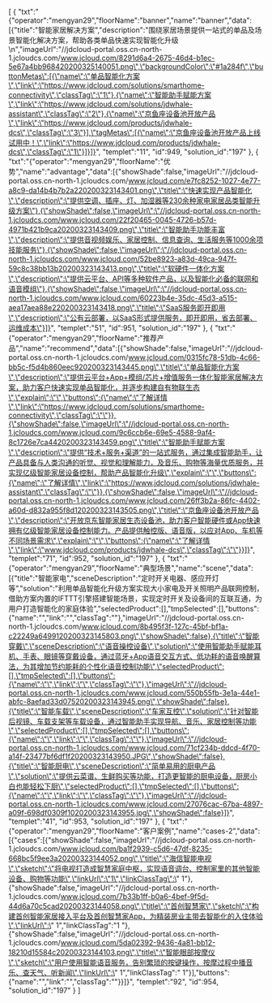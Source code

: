 [
	{
		"txt":"{\"operator\":\"mengyan29\",\"floorName\":\"banner\",\"name\":\"banner\",\"data\":[{\"title\":\"智能家居解决方案\",\"description\":\"围绕家居场景提供一站式的单品及场景智能化解决方案，帮助各类单品快速实现智能化升级\\n\",\"imageUrl\":\"//jdcloud-portal.oss.cn-north-1.jcloudcs.com/www.jcloud.com/8291d6a4-2675-46d4-b1ec-5e67a4bb968420200325140051.png\",\"backgroundColor\":\"#1a284f\",\"buttonMetas\":[{\"name\":\"单品智能化方案\",\"link\":\"https://www.jdcloud.com/solutions/smarthome-connectivity\",\"classTag\":\"1\"},{\"name\":\"智能助手赋能方案\",\"link\":\"https://www.jdcloud.com/solutions/jdwhale-assistant\",\"classTag\":\"2\"},{\"name\":\"京鱼座设备池开放产品\",\"link\":\"https://www.jdcloud.com/products/jdwhale-dcs\",\"classTag\":\"3\"}],\"tagMetas\":[{\"name\":\"京鱼座设备池开放产品上线试用中！\",\"link\":\"https://www.jdcloud.com/products/jdwhale-dcs\",\"classTag\":\"1\"}]}]}",
		"templet":"11",
		"id":949,
		"solution_id":"197"
	},
	{
		"txt":"{\"operator\":\"mengyan29\",\"floorName\":\"优势\",\"name\":\"advantage\",\"data\":[{\"showShade\":false,\"imageUrl\":\"//jdcloud-portal.oss.cn-north-1.jcloudcs.com/www.jcloud.com/e7fc8252-1027-4e77-a8c9-da14b4b7b2a220200323143401.png\",\"title\":\"快速实现产品智能化\",\"description\":\"提供空调、插座、灯、加湿器等230余种家电家居品类智能升级方案\"},{\"showShade\":false,\"imageUrl\":\"//jdcloud-portal.oss.cn-north-1.jcloudcs.com/www.jcloud.com/22f20465-0045-4726-b57d-4971b421b9ca20200323143409.png\",\"title\":\"智能助手功能丰富\",\"description\":\"提供音视频娱乐、家居控制、信息查询、生活服务等1000余项技能服务\"},{\"showShade\":false,\"imageUrl\":\"//jdcloud-portal.oss.cn-north-1.jcloudcs.com/www.jcloud.com/52be8923-a83d-49ca-947f-59c8c38bb13b20200323143413.png\",\"title\":\"软硬件一体化方案\",\"description\":\"提供云平台、API等多种软件产品，以及智能化必备的联网和语音模组\"},{\"showShade\":false,\"imageUrl\":\"//jdcloud-portal.oss.cn-north-1.jcloudcs.com/www.jcloud.com/60223b4e-35dc-45d3-a515-aea17aea88e220200323143418.png\",\"title\":\"SaaS服务即开即用\",\"description\":\"公有云部署，以SaaS形式提供服务，即开即用，省去部署、运维成本\"}]}",
		"templet":"51",
		"id":951,
		"solution_id":"197"
	},
	{
		"txt":"{\"operator\":\"mengyan29\",\"floorName\":\"推荐产品\",\"name\":\"recommend\",\"data\":[{\"showShade\":false,\"imageUrl\":\"//jdcloud-portal.oss.cn-north-1.jcloudcs.com/www.jcloud.com/0315fc78-51db-4c66-bb5c-f5d4b860eec920200323143445.png\",\"title\":\"单品智能化方案\",\"description\":\"提供云平台+App+模组/芯片+增值服务一体化智能家居解决方案，助力客户快速实现单品智能化，并逐步构建自有物联生态\",\"explain\":\"\",\"buttons\":{\"name\":\"了解详情\",\"link\":\"https://www.jdcloud.com/solutions/smarthome-connectivity\",\"classTag\":\"\"}},{\"showShade\":false,\"imageUrl\":\"//jdcloud-portal.oss.cn-north-1.jcloudcs.com/www.jcloud.com/9c6ccb6e-69e5-4588-9af4-8c1726e7ca4420200323143459.png\",\"title\":\"智能助手赋能方案\",\"description\":\"提供“技术+服务+渠道”的一站式服务，通过集成智能助手，让产品具备与人类沟通的听觉、视觉和理解能力，及音乐、购物等海量优质服务，并实现亿级智能家居设备控制，帮助产品智能化升级\",\"explain\":\"\",\"buttons\":{\"name\":\"了解详情\",\"link\":\"https://www.jdcloud.com/solutions/jdwhale-assistant\",\"classTag\":\"\"}},{\"showShade\":false,\"imageUrl\":\"//jdcloud-portal.oss.cn-north-1.jcloudcs.com/www.jcloud.com/26ff3b2a-86fc-4402-a60d-d832a955f8d120200323143505.png\",\"title\":\"京鱼座设备池开放产品\",\"description\":\"开放京东智能家居生态设备池，助力客户智能硬件或App快速拥有亿级智能家居设备控制能力。产品提供触控版、语音版，以应对App、车机等不同场景需求\",\"explain\":\"\",\"buttons\":{\"name\":\"了解详情\",\"link\":\"www.jdcloud.com/products/jdwhale-dcs\",\"classTag\":\"\"}}]}",
		"templet":"71",
		"id":952,
		"solution_id":"197"
	},
	{
		"txt":"{\"operator\":\"mengyan29\",\"floorName\":\"典型场景\",\"name\":\"scene\",\"data\":[{\"title\":\"智能家电\",\"sceneDescription\":\"定时开关电器、感应开灯等\",\"solution\":\"利用单品智能化升级方案实现大小家电及开关照明产品联网控制，借助方案内置的IFTTT引擎搭建智能场景，实现定时开关及设备间的互联互通，为用户打造智能化的家庭体验\",\"selectedProduct\":[],\"tmpSelected\":[],\"buttons\":{\"name\":\"\",\"link\":\"\",\"classTag\":\"\"},\"imageUrl\":\"//jdcloud-portal.oss.cn-north-1.jcloudcs.com/www.jcloud.com/8b495f3f-127c-45bf-bf1a-c22249a6499120200323145803.png\",\"showShade\":false},{\"title\":\"智能穿戴\",\"sceneDescription\":\"语音操控设备\",\"solution\":\"使用智能助手赋能耳机、手表、眼镜等穿戴设备，通过蓝牙+App语音交互方式、低功耗的语音唤醒算法，为其增加节约能耗的个性化语音控制功能\",\"selectedProduct\":[],\"tmpSelected\":[],\"buttons\":{\"name\":\"\",\"link\":\"\",\"classTag\":\"\"},\"imageUrl\":\"//jdcloud-portal.oss.cn-north-1.jcloudcs.com/www.jcloud.com/550b55fb-3e1a-44e1-abfc-8aefad33d07520200323143945.png\",\"showShade\":false},{\"title\":\"智能车载\",\"sceneDescription\":\"车家互控\",\"solution\":\"针对智能后视镜、车载支架等车载设备，通过智能助手实现导航、音乐、家居控制等功能\",\"selectedProduct\":[],\"tmpSelected\":[],\"buttons\":{\"name\":\"\",\"link\":\"\",\"classTag\":\"\"},\"imageUrl\":\"//jdcloud-portal.oss.cn-north-1.jcloudcs.com/www.jcloud.com/71cf234b-ddcd-4f70-a14f-23477bf6df1f20200323143950.JPG\",\"showShade\":false},{\"title\":\"智能厨电\",\"sceneDescription\":\"简单易用的厨电产品\",\"solution\":\"提供云菜谱、生鲜购买等功能，打造更智能的厨电设备，厨房小白也能轻松下厨\",\"selectedProduct\":[],\"tmpSelected\":[],\"buttons\":{\"name\":\"\",\"link\":\"\",\"classTag\":\"\"},\"imageUrl\":\"//jdcloud-portal.oss.cn-north-1.jcloudcs.com/www.jcloud.com/27076cac-67ba-4897-a09f-698df0309f1020200323143955.jpg\",\"showShade\":false}]}",
		"templet":"41",
		"id":953,
		"solution_id":"197"
	},
	{
		"txt":"{\"operator\":\"mengyan29\",\"floorName\":\"客户案例\",\"name\":\"cases-2\",\"data\":[{\"cases\":[{\"showShade\":false,\"imageUrl\":\"//jdcloud-portal.oss.cn-north-1.jcloudcs.com/www.jcloud.com/ba1f2939-c5d6-47df-8235-668bc5f9ee3a20200323144052.png\",\"title\":\"海信智能电视\",\"sketch\":\"将电视打造成智慧家庭中枢，实现语音调台、控制家里的其他智能设备、购物等功能\",\"linkUrl\":\"1\",\"linkClassTag\":\" 1\"},{\"showShade\":false,\"imageUrl\":\"//jdcloud-portal.oss.cn-north-1.jcloudcs.com/www.jcloud.com/7b33b1ff-b0a6-4bef-9f5d-44d6a70c5cad20200323144058.png\",\"title\":\"首创智慧家\",\"sketch\":\"构建首创智能家居接入平台及首创智慧家App，为精装房业主带去智能化的入住体验\",\"linkUrl\":\" 1\",\"linkClassTag\":\"1 \"},{\"showShade\":false,\"imageUrl\":\"//jdcloud-portal.oss.cn-north-1.jcloudcs.com/www.jcloud.com/5da02392-9436-4a81-bb12-18210d15584c20200323144103.png\",\"title\":\"智能眼部按摩仪\",\"sketch\":\"用户使用智能语音服务，告别繁琐的按键操作，按摩过程中播音乐、查天气、听新闻\",\"linkUrl\":\"  1\",\"linkClassTag\":\"  1\"}],\"buttons\":{\"name\":\"\",\"link\":\"\",\"classTag\":\"\"}}]}",
		"templet":"92",
		"id":954,
		"solution_id":"197"
	}
]